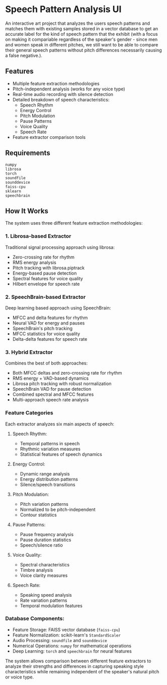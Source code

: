 # Speech Pattern Analysis UI

An interactive art project that analyzes the users speech patterns and matches them with existing samples stored in a vector database to get an accurate label for the kind of speech pattern that the exhibit (with a focus on making it compariable regardless of the speaker's gender - since men and women speak in different pitches, we still want to be able to compare their general speech patterns without pitch differences necessarily causing a false negative.).


## Features

- Multiple feature extraction methodologies
- Pitch-independent analysis (works for any voice type)
- Real-time audio recording with silence detection
- Detailed breakdown of speech characteristics:
  - Speech Rhythm
  - Energy Control
  - Pitch Modulation
  - Pause Patterns
  - Voice Quality
  - Speech Rate
- Feature extractor comparison tools

## Requirements

```
numpy
librosa
torch
soundfile
sounddevice
faiss-cpu
sklearn
speechbrain
```


## How It Works

The system uses three different feature extraction methodologies:

### 1. Librosa-based Extractor

Traditional signal processing approach using librosa:

- Zero-crossing rate for rhythm
- RMS energy analysis
- Pitch tracking with librosa.piptrack
- Energy-based pause detection
- Spectral features for voice quality
- Hilbert envelope for speech rate

### 2. SpeechBrain-based Extractor

Deep learning based approach using SpeechBrain:

- MFCC and delta features for rhythm
- Neural VAD for energy and pauses
- SpeechBrain's pitch tracking
- MFCC statistics for voice quality
- Delta-delta features for speech rate

### 3. Hybrid Extractor

Combines the best of both approaches:

- Both MFCC deltas and zero-crossing rate for rhythm
- RMS energy + VAD-based dynamics
- Librosa pitch tracking with robust normalization
- SpeechBrain VAD for pause detection
- Combined spectral and MFCC features
- Multi-approach speech rate analysis

### Feature Categories

Each extractor analyzes six main aspects of speech:

1. Speech Rhythm:

   - Temporal patterns in speech
   - Rhythmic variation measures
   - Statistical features of speech dynamics

2. Energy Control:

   - Dynamic range analysis
   - Energy distribution patterns
   - Silence/speech transitions

3. Pitch Modulation:

   - Pitch variation patterns
   - Normalized to be pitch-independent
   - Contour statistics

4. Pause Patterns:

   - Pause frequency analysis
   - Pause duration statistics
   - Speech/silence ratio

5. Voice Quality:

   - Spectral characteristics
   - Timbre analysis
   - Voice clarity measures

6. Speech Rate:
   - Speaking speed analysis
   - Rate variation patterns
   - Temporal modulation features

### Database Components:

- Feature Storage: FAISS vector database (`faiss-cpu`)
- Feature Normalization: scikit-learn's `StandardScaler`
- Audio Processing: `soundfile` and `sounddevice`
- Numerical Operations: `numpy` for mathematical operations
- Deep Learning: `torch` and `speechbrain` for neural features

The system allows comparison between different feature extractors to analyze their strengths and differences in capturing speaking style characteristics while remaining independent of the speaker's natural pitch or voice type.
